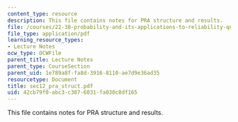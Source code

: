 ```yaml
---
content_type: resource
description: This file contains notes for PRA structure and results.
file: /courses/22-38-probability-and-its-applications-to-reliability-quality-control-and-risk-assessment-fall-2005/42cb79f0abc3c3876031fa030c8df165_sec12_pra_struct.pdf
file_type: application/pdf
learning_resource_types:
- Lecture Notes
ocw_type: OCWFile
parent_title: Lecture Notes
parent_type: CourseSection
parent_uid: 1e789a8f-fa8d-3916-8110-ae7d9e36ad35
resourcetype: Document
title: sec12_pra_struct.pdf
uid: 42cb79f0-abc3-c387-6031-fa030c8df165
---
```

This file contains notes for PRA structure and results.

